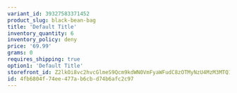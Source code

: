 ```yaml
---
variant_id: 39327583371452
product_slug: black-bean-bag
title: 'Default Title'
inventory_quantity: 6
inventory_policy: deny
price: '69.99'
grams: 0
requires_shipping: true
option1: 'Default Title'
storefront_id: Z2lkOi8vc2hvcGlmeS9Qcm9kdWN0VmFyaWFudC8zOTMyNzU4MzM3MTQ1Mg==
id: 4fb6804f-74ee-477a-b6cb-d74b6afc2c97
---
```

